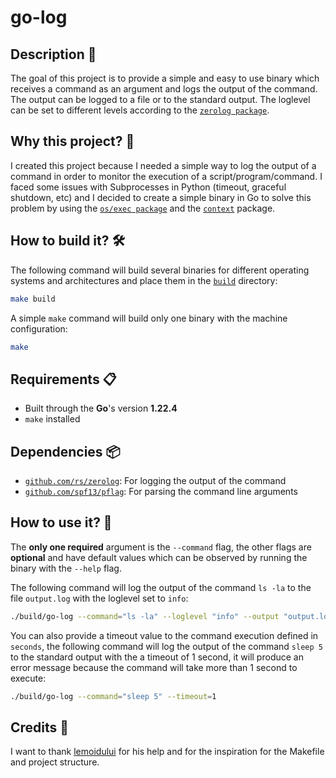 # go-log

## Description 📄

The goal of this project is to provide a simple and easy to use binary which receives a command as an argument and logs the output of the command. The output can be logged to a file or to the standard output. The loglevel can be set to different levels according to the [`zerolog package`](https://pkg.go.dev/github.com/rs/zerolog).

## Why this project? 🤔

I created this project because I needed a simple way to log the output of a command in order to monitor the execution of a script/program/command. I faced some issues with Subprocesses in Python (timeout, graceful shutdown, etc) and I decided to create a simple binary in Go to solve this problem by using the [`os/exec package`](https://pkg.go.dev/os/exec) and the [`context`](https://pkg.go.dev/context) package.

## How to build it? 🛠️

The following command will build several binaries for different operating systems and architectures and place them in the [`build`](./build/) directory:

```bash
make build
```

A simple `make` command will build only one binary with the machine configuration:

```bash
make
```

## Requirements 📋

- Built through the **Go**'s version **1.22.4**
- `make` installed

## Dependencies 📦

- [`github.com/rs/zerolog`](https://pkg.go.dev/github.com/rs/zerolog): For logging the output of the command
- [`github.com/spf13/pflag`](https://pkg.go.dev/github.com/spf13/pflag): For parsing the command line arguments

## How to use it? 🚀

The **only one required** argument is the `--command` flag, the other flags are **optional** and have default values which can be observed by running the binary with the `--help` flag.

The following command will log the output of the command `ls -la` to the file `output.log` with the loglevel set to `info`:

```bash
./build/go-log --command="ls -la" --loglevel "info" --output "output.log"
```

You can also provide a timeout value to the command execution defined in `seconds`, the following command will log the output of the command `sleep 5` to the standard output with the a timeout of 1 second, it will produce an error message because the command will take more than 1 second to execute:

```bash
./build/go-log --command="sleep 5" --timeout=1
```

## Credits 🙏

I want to thank [lemoidului](https://gitlab.com/lemoidului) for his help and for the inspiration for the Makefile and project structure.
